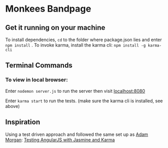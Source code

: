 # Monkees Bandpage

## Get it running on your machine

To install dependencies, `cd` to the folder where package.json lies and enter `npm install` .
To invoke karma, install the karma cli: `npm install -g karma-cli`

## Terminal Commands

### To view in local browser:

Enter `nodemon server.js` to run the server then visit [localhost:8080](http://localhost:8080)

Enter `karma start` to run the tests. (make sure the karma cli is installed, see above)

## Inspiration

Using a test driven approach and followed the same set up as
[Adam Morgan](https://twitter.com/atommorgan):
[Testing AngularJS with Jasmine and Karma](https://scotch.io/tutorials/testing-angularjs-with-jasmine-and-karma-part-1)